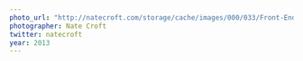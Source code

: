 ```yaml
---
photo_url: "http://natecroft.com/storage/cache/images/000/033/Front-End-Conference-14-of-19,huge.jpg?1379827633"
photographer: Nate Croft
twitter: natecroft
year: 2013
---
```

